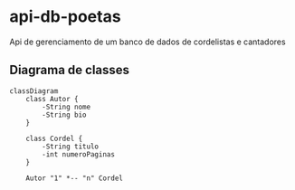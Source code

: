 # api-db-poetas
Api de gerenciamento de um banco de dados de cordelistas e cantadores
## Diagrama de classes

```mermaid
classDiagram
    class Autor {
        -String nome
        -String bio
    }

    class Cordel {
        -String titulo
        -int numeroPaginas
    }

    Autor "1" *-- "n" Cordel


